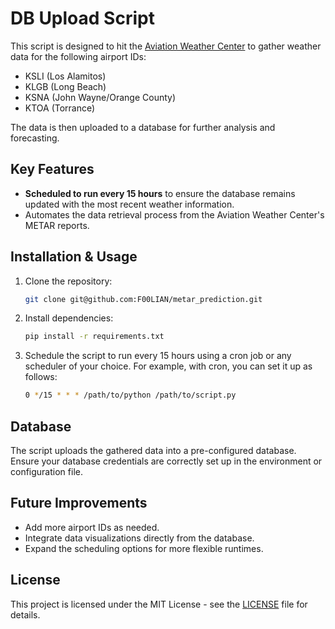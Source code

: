 # DB Upload Script

This script is designed to hit the [Aviation Weather Center](https://www.aviationweather.gov) to gather weather data for the following airport IDs:

- KSLI (Los Alamitos)
- KLGB (Long Beach)
- KSNA (John Wayne/Orange County)
- KTOA (Torrance)

The data is then uploaded to a database for further analysis and forecasting.

## Key Features

- **Scheduled to run every 15 hours** to ensure the database remains updated with the most recent weather information.
- Automates the data retrieval process from the Aviation Weather Center's METAR reports.

## Installation & Usage

1. Clone the repository:
    ```bash
    git clone git@github.com:F00LIAN/metar_prediction.git
    ```
   
2. Install dependencies:
    ```bash
    pip install -r requirements.txt
    ```

3. Schedule the script to run every 15 hours using a cron job or any scheduler of your choice. For example, with cron, you can set it up as follows:
    ```bash
    0 */15 * * * /path/to/python /path/to/script.py
    ```

## Database

The script uploads the gathered data into a pre-configured database. Ensure your database credentials are correctly set up in the environment or configuration file.

## Future Improvements

- Add more airport IDs as needed.
- Integrate data visualizations directly from the database.
- Expand the scheduling options for more flexible runtimes.

## License

This project is licensed under the MIT License - see the [LICENSE](LICENSE) file for details.
